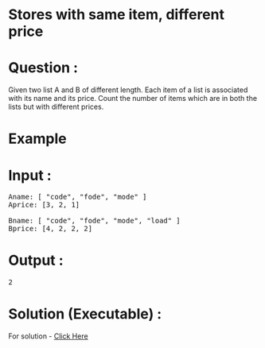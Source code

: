 # Stores with same item, different price

# Question :
Given two list A and B of different length.
Each item of a list is associated with its name and its price.
Count the number of items which are in both the lists but with different prices.

# Example

# Input :
<pre>
Aname: [ "code", "fode", "mode" ]
Aprice: [3, 2, 1]
 
Bname: [ "code", "fode", "mode", "load" ]
Bprice: [4, 2, 2, 2]
</pre>

# Output :
<pre>
2
</pre>

# Solution (Executable) :
For solution - [Click Here](https://onecompiler.com/python/3wvqp5zef)
